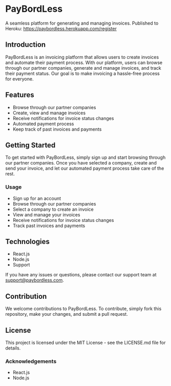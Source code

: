 # PayBordLess

A seamless platform for generating and managing invoices.
Published to Heroku: https://paybordless.herokuapp.com/register

## Introduction

PayBordLess is an invoicing platform that allows users to create invoices and automate their payment process. With our platform, users can browse through our partner companies, generate and manage invoices, and track their payment status. Our goal is to make invoicing a hassle-free process for everyone.

## Features

* Browse through our partner companies
* Create, view and manage invoices
* Receive notifications for invoice status changes
* Automated payment process
* Keep track of past invoices and payments

## Getting Started

To get started with PayBordLess, simply sign up and start browsing through our partner companies. Once you have selected a company, create and send your invoice, and let our automated payment process take care of the rest.

###  Usage

- Sign up for an account
- Browse through our partner companies
- Select a company to create an invoice
- View and manage your invoices
- Receive notifications for invoice status changes
- Track past invoices and payments

## Technologies

* React.js
* Node.js
* Support

If you have any issues or questions, please contact our support team at support@paybordless.com.

## Contribution

We welcome contributions to PayBordLess. To contribute, simply fork this repository, make your changes, and submit a pull request.

## License

This project is licensed under the MIT License - see the LICENSE.md file for details.

### Acknowledgements

* React.js
* Node.js
